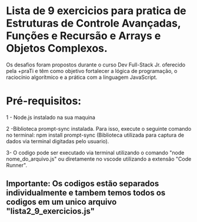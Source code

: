 <h1>Lista de 9 exercicios para pratica de Estruturas de Controle Avançadas, Funções e Recursão e Arrays e Objetos Complexos.</h1>

Os desafios foram propostos durante o curso Dev Full-Stack Jr. oferecido pela +praTi e têm como objetivo fortalecer a lógica de programação, o raciocínio algorítmico e a prática com a linguagem JavaScript.

<h1> Pré-requisitos:</h1>
<p> 1 - Node.js instalado na sua maquina</p> 
<p> 2 -Biblioteca prompt-sync instalada. Para isso, execute o seguinte comando no terminal: npm install prompt-sync (Biblioteca utilizada para captura de dados via terminal digitadas pelo usuario).</p>
<p> 3- O codigo pode ser executado via terminal utilizando o comando "node nome_do_arquivo.js" ou diretamente no vscode utilizando a extensão "Code Runner".</p>

<h2>Importante: Os codigos estão separados individualmente e tambem temos todos os codigos em um unico arquivo "lista2_9_exercicios.js"</h2>

